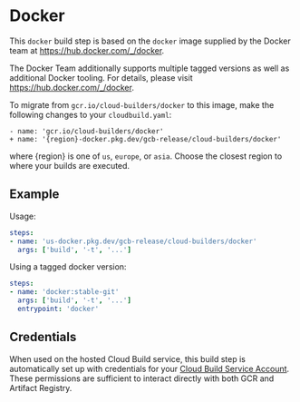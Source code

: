 # Docker

This `docker` build step is based on the `docker` image supplied by the Docker team
at https://hub.docker.com/_/docker.

The Docker Team additionally supports multiple tagged versions as well as
additional Docker tooling. For details, please visit
https://hub.docker.com/_/docker.

To migrate from `gcr.io/cloud-builders/docker` to this image, make the following
changes to your `cloudbuild.yaml`:

```
- name: 'gcr.io/cloud-builders/docker'
+ name: '{region}-docker.pkg.dev/gcb-release/cloud-builders/docker'
```

where {region} is one of `us`, `europe`, or `asia`. Choose the closest region to
where your builds are executed.

## Example

Usage:

```yaml
steps:
- name: 'us-docker.pkg.dev/gcb-release/cloud-builders/docker'
  args: ['build', '-t', '...']
```

Using a tagged docker version:
```yaml
steps:
- name: 'docker:stable-git'
  args: ['build', '-t', '...']
  entrypoint: 'docker'
```

## Credentials

When used on the hosted Cloud Build service, this build step is automatically
set up with credentials for your [Cloud Build Service
Account](https://cloud.google.com/cloud-build/docs/permissions).  These
permissions are sufficient to interact directly with both GCR and Artifact
Registry.
